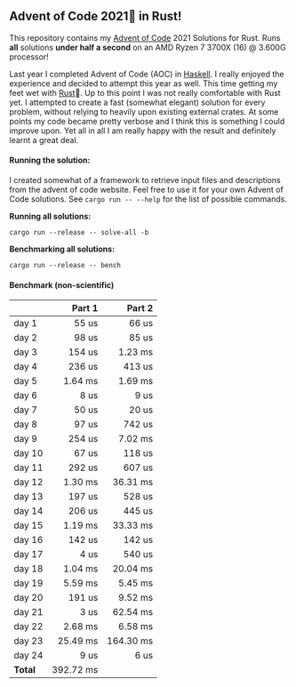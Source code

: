 ## Advent of Code 2021:christmas_tree: in Rust!
This repository contains my [Advent of Code](https://adventofcode.com/) 2021 Solutions for Rust.
Runs **all** solutions **under half a second** on an AMD Ryzen 7 3700X (16) @ 3.600G processor!

Last year I completed Advent of Code (AOC) in [Haskell](https://github.com/Jellycious/aoc-2020). 
I really enjoyed the experience and decided to attempt this year as well.
This time getting my feet wet with [Rust](https://www.rust-lang.org/):crab:. 
Up to this point I was not really comfortable with Rust yet.
I attempted to create a fast (somewhat elegant) solution for every problem, without relying to heavily upon existing external crates.
At some points my code became pretty verbose and I think this is something I could improve upon.
Yet all in all I am really happy with the result and definitely learnt a great deal.

#### Running the solution:
I created somewhat of a framework to retrieve input files and descriptions from the advent of code website. Feel free to use it for your own Advent of Code solutions. See `cargo run -- --help` for the list of possible commands.
 
**Running all solutions:**
```
cargo run --release -- solve-all -b
```

**Benchmarking all solutions:**
```
cargo run --release -- bench
```

#### Benchmark (non-scientific) ####
|                  |**Part 1**        |**Part 2**        |
|------------------|-----------------:|-----------------:|
|day 1             |55 us             |66 us             |
|day 2             |98 us             |85 us             |
|day 3             |154 us            |1.23 ms           |
|day 4             |236 us            |413 us            |
|day 5             |1.64 ms           |1.69 ms           |
|day 6             |8 us              |9 us              |
|day 7             |50 us             |20 us             |
|day 8             |97 us             |742 us            |
|day 9             |254 us            |7.02 ms           |
|day 10            |67 us             |118 us            |
|day 11            |292 us            |607 us            |
|day 12            |1.30 ms           |36.31 ms          |
|day 13            |197 us            |528 us            |
|day 14            |206 us            |445 us            |
|day 15            |1.19 ms           |33.33 ms          |
|day 16            |142 us            |142 us            |
|day 17            |4 us              |540 us            |
|day 18            |1.04 ms           |20.04 ms          |
|day 19            |5.59 ms           |5.45 ms           |
|day 20            |191 us            |9.52 ms           |
|day 21            |3 us              |62.54 ms          |
|day 22            |2.68 ms           |6.58 ms           |
|day 23            |25.49 ms          |164.30 ms         |
|day 24            |9 us              |6 us              |
|**Total**         |392.72 ms         |                  |


